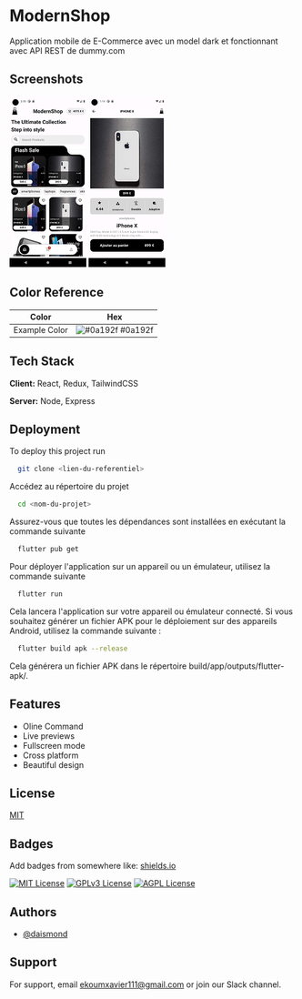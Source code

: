 
# ModernShop

Application mobile de E-Commerce avec un model dark et fonctionnant avec API REST de dummy.com


## Screenshots

![App Screenshot](https://github.com/daismond/modernshop/blob/main/screenshoot/home.png?raw=true)
![App Screenshot](https://github.com/daismond/modernshop/blob/main/screenshoot/detail.png?raw=true)

## Color Reference

| Color             | Hex                                                                |
| ----------------- | ------------------------------------------------------------------ |
| Example Color | ![#0a192f](https://via.placeholder.com/10/0a192f?text=+) #0a192f |


## Tech Stack

**Client:** React, Redux, TailwindCSS

**Server:** Node, Express


## Deployment

To deploy this project run

```bash
  git clone <lien-du-referentiel>
```
Accédez au répertoire du projet 
```bash
  cd <nom-du-projet>
```
Assurez-vous que toutes les dépendances sont installées en exécutant la commande suivante
```bash
  flutter pub get
```
Pour déployer l'application sur un appareil ou un émulateur, utilisez la commande suivante 
```bash
  flutter run
```
Cela lancera l'application sur votre appareil ou émulateur connecté.
Si vous souhaitez générer un fichier APK pour le déploiement sur des appareils Android, utilisez la commande suivante :
```bash
  flutter build apk --release
```
Cela générera un fichier APK dans le répertoire build/app/outputs/flutter-apk/.
## Features

- Oline Command
- Live previews
- Fullscreen mode
- Cross platform
- Beautiful design


## License

[MIT](https://choosealicense.com/licenses/mit/)


## Badges

Add badges from somewhere like: [shields.io](https://shields.io/)

[![MIT License](https://img.shields.io/badge/License-MIT-green.svg)](https://choosealicense.com/licenses/mit/)
[![GPLv3 License](https://img.shields.io/badge/License-GPL%20v3-yellow.svg)](https://opensource.org/licenses/)
[![AGPL License](https://img.shields.io/badge/license-AGPL-blue.svg)](http://www.gnu.org/licenses/agpl-3.0)


## Authors

- [@daismond](https://www.github.com/daismond)


## Support

For support, email ekoumxavier111@gmail.com or join our Slack channel.

